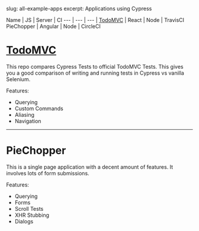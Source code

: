 slug: all-example-apps
excerpt: Applications using Cypress

Name | JS | Server | CI
--- | --- | --- |
[TodoMVC](https://github.com/cypress-io/examples-react-travis-ci) | React | Node | TravisCI
PieChopper | Angular | Node | CircleCI

# [TodoMVC](https://github.com/cypress-io/examples-react-travis-ci)

This repo compares Cypress Tests to official TodoMVC Tests. This gives you a good comparison of writing and running tests in Cypress vs vanilla Selenium.

Features:
- Querying
- Custom Commands
- Aliasing
- Navigation

***

# PieChopper

This is a single page application with a decent amount of features. It involves lots of form submissions.

Features:
- Querying
- Forms
- Scroll Tests
- XHR Stubbing
- Dialogs